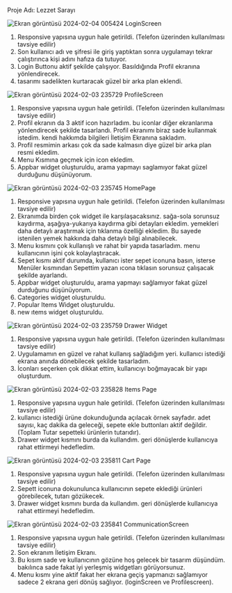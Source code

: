 Proje Adı: Lezzet Sarayı



![Ekran görüntüsü 2024-02-04 005424](https://github.com/UrtekinBaran/final_flutter_projesi/assets/120023499/67a1ebd0-c1f0-4efb-b604-0f7e89db0df4)
LoginScreen
1. Responsive yapısına uygun hale getirildi. (Telefon üzerinden kullanılması tavsiye edilir)
2. Son kullanıcı adı ve şifresi ile giriş yaptıktan sonra uygulamayı tekrar çalıştırınca kişi adını hafıza da tutuyor.
3. Login Buttonu aktif şekilde çalışıyor. Basıldığında Profil ekranına yönlendirecek.
4. tasarımı sadelikten kurtaracak güzel bir arka plan eklendi.







![Ekran görüntüsü 2024-02-03 235729](https://github.com/UrtekinBaran/final_flutter_projesi/assets/120023499/c84a31bb-b101-40e8-85c7-e1f9447624d8)
ProfileScreen
1. Responsive yapısına uygun hale getirildi. (Telefon üzerinden kullanılması tavsiye edilir)
2. Profil ekranın da 3 aktif icon hazırladım. bu iconlar diğer ekranlarıma yönlendirecek şekilde tasarlandı. Profil ekranımı biraz sade kullanmak istedim. kendi hakkımda bilgileri İletişim Ekranına sakladım.
3. Profil resmimin arkası çok da sade kalmasın diye güzel bir arka plan resmi ekledim.
4. Menu Kısmına geçmek için icon ekledim.
5. Appbar widget oluşturuldu, arama yapmayı saglamıyor fakat güzel durduğunu düşünüyorum.







![Ekran görüntüsü 2024-02-03 235745](https://github.com/UrtekinBaran/final_flutter_projesi/assets/120023499/9f0e0ec7-9ca0-45e3-93f4-0c483474589d)
HomePage
1. Responsive yapısına uygun hale getirildi. (Telefon üzerinden kullanılması tavsiye edilir)
2. Ekranımda birden çok widget ile karşılaşacaksınız. sağa-sola sorunsuz kaydırma, aşağıya-yukarıya kaydırma gibi detayları ekledim. yemekleri daha detaylı araştırmak için tıklanma özelliği ekledim. Bu sayede istenilen yemek hakkında daha detaylı bilgi alınabilecek.
3. Menu kısmını çok kullanışlı ve rahat bir  yapıda tasarladım. menu kullanıcının işini çok kolaylaştıracak.
4. Sepet kısmı aktif durumda, kullanıcı ister sepet iconuna basın, isterse Menüler kısmından Sepettim yazan ıcona tıklasın sorunsuz çalışacak şekilde ayarlandı.
5. Appbar widget oluşturuldu, arama yapmayı sağlamıyor fakat güzel durduğunu düşünüyorum.
6. Categories widget oluşturuldu.
7. Popular Items Widget oluşturuldu.
8. new ıtems widget oluşturuldu.







![Ekran görüntüsü 2024-02-03 235759](https://github.com/UrtekinBaran/final_flutter_projesi/assets/120023499/8e169eec-8e20-409d-b9b7-e08c73c29c56)
Drawer Widget
1. Responsive yapısına uygun hale getirildi. (Telefon üzerinden kullanılması tavsiye edilir)
2. Uygulamamın en güzel ve rahat kullanış sağladığım yeri. kullanıcı istediği ekrana anında dönebilecek şekilde tasarladım.
3. İconları seçerken çok dikkat ettim, kullanıcıyı boğmayacak bir yapı oluşturdum.







![Ekran görüntüsü 2024-02-03 235828](https://github.com/UrtekinBaran/final_flutter_projesi/assets/120023499/044309d3-aa96-4bc5-b0b9-a43dada44749)
Items Page
1. Responsive yapısına uygun hale getirildi. (Telefon üzerinden kullanılması tavsiye edilir)
2. kullanıcı istediği ürüne dokunduğunda açılacak örnek sayfadır. adet sayısı, kaç dakika da geleceği, sepete ekle buttonları aktif değildir. (Toplam Tutar sepetteki ürünlerin tutarıdır).
3. Drawer widget kısmını burda da kullandım. geri dönüşlerde kullanıcıya rahat ettirmeyi hedefledim.







![Ekran görüntüsü 2024-02-03 235811](https://github.com/UrtekinBaran/final_flutter_projesi/assets/120023499/5256759e-7737-4b00-8aa3-2d65c3dbc060)
Cart Page
1. Responsive yapısına uygun hale getirildi. (Telefon üzerinden kullanılması tavsiye edilir)
2. Sepett iconuna dokunulunca kullanıcının sepete eklediği ürünleri görebilecek, tutarı gözükecek.
3. Drawer widget kısmını burda da kullandım. geri dönüşlerde kullanıcıya rahat ettirmeyi hedefledim.







![Ekran görüntüsü 2024-02-03 235841](https://github.com/UrtekinBaran/final_flutter_projesi/assets/120023499/6d165292-f5db-419a-88ea-743948ad1577)
CommunicationScreen
1. Responsive yapısına uygun hale getirildi. (Telefon üzerinden kullanılması tavsiye edilir)
2. Son ekranım İletişim Ekranı.
3. Bu kısım sade ve kullanıcının gözüne hoş gelecek bir tasarım düşündüm. bakılınca sade fakat iyi yerleşmiş widgetları görüyorsunuz.
4. Menu kısmı yine aktif fakat her ekrana geçiş yapmanızı sağlamıyor sadece 2 ekrana geri dönüş sağlıyor. (loginScreen ve Profilescreen).
